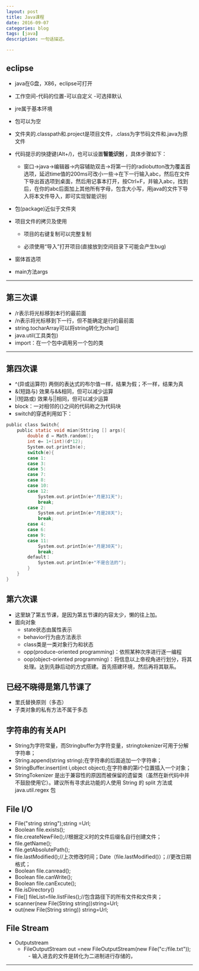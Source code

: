 ```yaml
---
layout: post
title: Java课程
date: 2016-09-07
categories: blog
tags: [java]
description: 一句话描述。

---
```



## eclipse

- java在G盘，X86，eclipse可打开

- 工作空间-代码的位置-可以自定义
  -可选择默认
- jre属于基本环境

- 包可以为空

- 文件夹的.classpath和.project是项目文件，.class为字节码文件和.java为原文件

- 代码提示的快捷键(Alt+/)，也可以设置<b>智能识别</b> ，具体步骤如下：
    - 窗口->java->编辑器->内容辅助双击->将第一行的radiobutton改为覆盖首选项，延迟time值的200ms可改小一些->在下一行输入abc，然后在文件下导出首选项到桌面，然后用记事本打开，按Ctrl+F，并输入abc，找到后，在你的abc后面加上其他所有字母，包含大小写，用java的文件下导入将本文件导入，即可实现智能识别

- 包(package)近似于文件夹

- 项目文件的拷贝及使用

  - 项目的右键复制可以完整复制
  
  - 必须使用“导入”打开项目(直接放到空间目录下可能会产生bug)
  
- 窗体首选项

- main方法args

---

## 第三次课

- /r表示将光标移到本行的最前面
- /n表示将光标移到下一行，但不能确定是行的最前面
- string.tocharArray可以将string转化为char[]
- java.util(工具类包)
- import：在一个包中调用另一个包的类

---

## 第四次课

- ^(异或运算符) 两侧的表达式的布尔值一样，结果为假；不一样，结果为真
- &(短路与) 效果与&&相同，但可以减少运算 
- |(短路或) 效果与||相同，但可以减少运算
- block：一对相邻的{}之间的代码称之为代码块
- switch的穿透利用如下：

```C
public class Switch{
	public static void mian(Sttring [] args){
		double d = Math.random();
		int e= 1+(int)(d*12);
		System.out.printIn(e);
		switch(e){
		case 1:
		case 3:
		case 5:
		case 7:  
		case 8:  
		case 10:  
		case 12:
			System.out.printIn(e+"月是31天"); 
			break; 
		case 2:  
			System.out.printIn(e+"月是28天"); 
			break; 
		case 4:  
		case 6:  
		case 9:  
		case 11:  
			System.out.printIn(e+"月是30天"); 
			break;
		default： 
			System.out.printIn(e+"不是合法的");
		}	
	}
}
```
## 第六次课

- 这里缺了第五节课，是因为第五节课的内容太少，懒的往上加。
- 面向对象
  - state状态由属性表示
  - behavior行为由方法表示
  - class类是一类对象行为和状态
  - opp(produce-oriented programming)：依照某种次序进行逐一编程
  - oop(object-oriented programming)：将信息以上帝视角进行划分，将其处理。达到先静后动的方式搭建。首先搭建环境，然后再将其联系。
  
## 已经不晓得是第几节课了
- 里氏替换原则（多态）
- 子类对象的私有方法不属于多态

## 字符串的有关API
- String为字符常量，而Stringbuffer为字符变量，stringtokenizer可用于分解字符串；
- String.append(string string);在字符串的后面追加一个字符串；
- StringBuffer.insert(int i,object object);在字符串的第i个位置插入一个对象；
- StringTokenizer 是出于兼容性的原因而被保留的遗留类（虽然在新代码中并不鼓励使用它）。建议所有寻求此功能的人使用 String 的 split 方法或 java.util.regex 包

## File I/O
- File("string string");string =Url;
- Boolean file.exists();
- file.createNewFile();//根据定义时的文件后缀名自行创建文件；
- file.getName();
- file.getAbsolutePath();
- file.lastModified();//上次修改时间；Date（file.lastModified()）；//更改日期格式；
- Boolean file.canread();
- Boolean file.canWrite();
- Boolean file.canExcute();
- file.isDirectory()
- File[] fileList=file.listFiles();//包含路径下的所有文件和文件夹；
- scanner(new File(String string))string=Url;
- out(new File(String string)) string=Url; 

## File Stream
- Outputstream
  - FileOutputStream out =new FileOutputStream(new File("c:/file.txt"));  
    - 输入进去的文件是转化为二进制进行存储的，
----


















